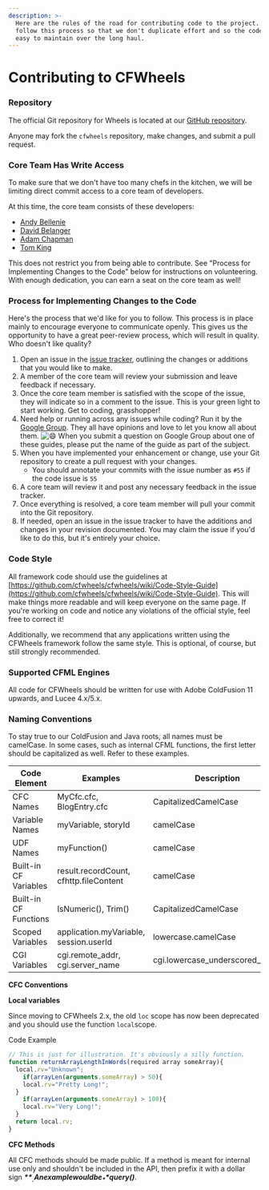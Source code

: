 ```yaml
---
description: >-
  Here are the rules of the road for contributing code to the project. Let's
  follow this process so that we don't duplicate effort and so the code base is
  easy to maintain over the long haul.
---
```


# Contributing to CFWheels

### Repository

The official Git repository for Wheels is located at our [GitHub repository](https://github.com/cfwheels/cfwheels).

Anyone may fork the  `cfwheels` repository, make changes, and submit a pull request.

### Core Team Has Write Access

To make sure that we don't have too many chefs in the kitchen, we will be limiting direct commit access to a core team of developers.

At this time, the core team consists of these developers:

* [Andy Bellenie](https://twitter.com/andrewbellenie)
* [David Belanger](https://github.com/dbelanger)
* [Adam Chapman](https://twitter.com/chapmandu\_)
* [Tom King](https://twitter.com/neokoenig)

This does not restrict you from being able to contribute. See "Process for Implementing Changes to the Code" below for instructions on volunteering. With enough dedication, you can earn a seat on the core team as well!

### Process for Implementing Changes to the Code

Here's the process that we'd like for you to follow. This process is in place mainly to encourage everyone to communicate openly. This gives us the opportunity to have a great peer-review process, which will result in quality. Who doesn't like quality?

1. Open an issue in the [issue tracker](https://github.com/cfwheels/cfwheels/issues), outlining the changes or additions that you would like to make.
2. A member of the core team will review your submission and leave feedback if necessary.
3. Once the core team member is satisfied with the scope of the issue, they will indicate so in a comment to the issue. This is your green light to start working. Get to coding, grasshopper!
4. Need help or running across any issues while coding? Run it by the [Google Group](https://groups.google.com/forum/?fromgroups=#!forum/cfwheels). They all have opinions and love to let you know all about them. ![:smile:](https://guides.cfwheels.org/img/emojis/smile.png) When you submit a question on Google Group about one of these guides, please put the name of the guide as part of the subject.
5. When you have implemented your enhancement or change, use your Git repository to create a pull request with your changes.
   * You should annotate your commits with the issue number as `#55` if the code issue is `55`
6. A core team will review it and post any necessary feedback in the issue tracker.
7. Once everything is resolved, a core team member will pull your commit into the Git repository.
8. If needed, open an issue in the issue tracker to have the additions and changes in your revision documented. You may claim the issue if you'd like to do this, but it's entirely your choice.

### Code Style

All framework code should use the guidelines at [https://github.com/cfwheels/cfwheels/wiki/Code-Style-Guide](https://github.com/cfwheels/cfwheels/wiki/Code-Style-Guide). This will make things more readable and will keep everyone on the same page. If you're working on code and notice any violations of the official style, feel free to correct it!

Additionally, we recommend that any applications written using the CFWheels framework follow the same style. This is optional, of course, but still strongly recommended.

### Supported CFML Engines

All code for CFWheels should be written for use with Adobe ColdFusion 11 upwards, and Lucee 4.x/5.x.

### Naming Conventions

To stay true to our ColdFusion and Java roots, all names must be camelCase. In some cases, such as internal CFML functions, the first letter should be capitalized as well. Refer to these examples.

| Code Element          | Examples                               | Description                      |
| --------------------- | -------------------------------------- | -------------------------------- |
| CFC Names             | MyCfc.cfc, BlogEntry.cfc               | CapitalizedCamelCase             |
| Variable Names        | myVariable, storyId                    | camelCase                        |
| UDF Names             | myFunction()                           | camelCase                        |
| Built-in CF Variables | result.recordCount, cfhttp.fileContent | camelCase                        |
| Built-in CF Functions | IsNumeric(), Trim()                    | CapitalizedCamelCase             |
| Scoped Variables      | application.myVariable, session.userId | lowercase.camelCase              |
| CGI Variables         | cgi.remote\_addr, cgi.server\_name     | cgi.lowercase\_underscored\_name |

**CFC Conventions**

**Local variables**

Since moving to CFWheels 2.x, the old `loc` scope has now been deprecated and you should use the function `local`scope.

Code Example

```javascript
// This is just for illustration. It's obviously a silly function.
function returnArrayLengthInWords(required array someArray){
  local.rv="Unknown";
    if(arrayLen(arguments.someArray) > 50){
    local.rv="Pretty Long!";
  } 
    if(arrayLen(arguments.someArray) > 100){
    local.rv="Very Long!";
  } 
  return local.rv;
}
```

**CFC Methods**

All CFC methods should be made public. If a method is meant for internal use only and shouldn't be included in the API, then prefix it with a dollar sign _**$**_. An example would be _**$query()**_.
